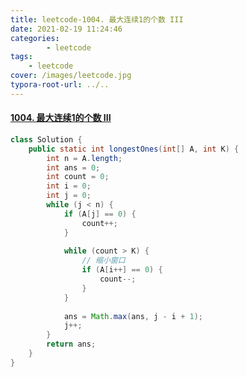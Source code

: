 ```yaml
---
title: leetcode-1004. 最大连续1的个数 III
date: 2021-02-19 11:24:46
categories: 
		- leetcode
tags: 
	- leetcode
cover: /images/leetcode.jpg
typora-root-url: ../..
---
```


#### [1004. 最大连续1的个数 III](https://leetcode-cn.com/problems/max-consecutive-ones-iii/)

```java
class Solution {
    public static int longestOnes(int[] A, int K) {
        int n = A.length;
        int ans = 0;
        int count = 0;
        int i = 0;
        int j = 0;
        while (j < n) {
            if (A[j] == 0) {
                count++;
            }
            
            while (count > K) {
                // 缩小窗口
                if (A[i++] == 0) {
                    count--;
                }
            }
            
            ans = Math.max(ans, j - i + 1);
            j++;
        }
        return ans;
    }
}
```

